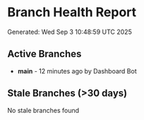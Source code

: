 # Branch Health Report
Generated: Wed Sep  3 10:48:59 UTC 2025

## Active Branches
- **main** - 12 minutes ago by Dashboard Bot

## Stale Branches (>30 days)
No stale branches found
